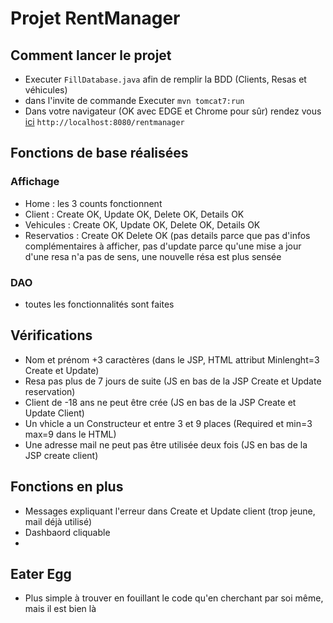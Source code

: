 # Projet RentManager

## Comment lancer le projet 
- Executer `FillDatabase.java` afin de remplir la BDD (Clients, Resas et véhicules) 
- dans l'invite de commande Executer `mvn tomcat7:run` 
- Dans votre navigateur (OK avec EDGE et Chrome pour sûr) rendez vous [ici](http://localhost:8080/rentmanager) `http://localhost:8080/rentmanager`

## Fonctions de base réalisées
### Affichage
- Home : les 3 counts fonctionnent 
- Client : Create OK, Update OK, Delete OK, Details OK 
- Vehicules : Create OK, Update OK, Delete OK, Details OK 
- Reservatios : Create OK Delete OK (pas details parce que pas d'infos complémentaires à afficher, pas d'update parce qu'une mise a jour d'une resa n'a pas de sens, une nouvelle résa est plus sensée 

### DAO
- toutes les fonctionnalités sont faites 

## Vérifications 
- Nom et prénom +3 caractères (dans le JSP, HTML attribut Minlenght=3 Create et Update) 
- Resa pas plus de 7 jours de suite (JS en bas de la JSP Create et Update reservation) 
- Client de -18 ans ne peut être crée (JS en bas de la JSP Create et Update Client)
- Un vhicle a un Constructeur et entre 3 et 9 places (Required et min=3 max=9 dans le HTML) 
- Une adresse mail ne peut pas être utilisée deux fois (JS en bas de la JSP create client)

## Fonctions en plus 
- Messages expliquant l'erreur dans Create et Update client (trop jeune, mail déjà utilisé) 
- Dashbaord cliquable
- 
## Eater Egg
- Plus simple à trouver en fouillant le code qu'en cherchant par soi même, mais il est bien là 
